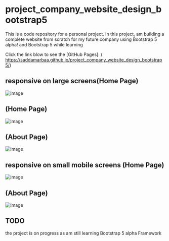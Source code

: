 # project_company_website_design_bootstrap5

This is a code repository for a personal project. 
In this project, am building a complete website from scratch 
for my future company using Bootstrap 5 alpha! and Bootstrap 5 while learning 

Click the link blow to see the [GitHub Pages]:
( https://saddamarbaa.github.io/project_company_website_design_bootstrap5/)

## responsive on large screens(Home Page)

![image](https://user-images.githubusercontent.com/51326421/104223576-69a18800-5476-11eb-8b01-1a85be03500b.png)


## (Home Page)
![image](https://user-images.githubusercontent.com/51326421/104223473-424abb00-5476-11eb-895e-1aa4dbfdca21.png)


## (About Page)
![image](https://user-images.githubusercontent.com/51326421/104224378-7bcff600-5477-11eb-8dd1-22b040408376.png)



## responsive on small mobile screens (Home Page)

![image](https://user-images.githubusercontent.com/51326421/104224589-ca7d9000-5477-11eb-8042-2a39cd023f93.png)


## (About Page)

![image](https://user-images.githubusercontent.com/51326421/104224984-55f72100-5478-11eb-96d9-da9e8252b6cc.png)


## TODO
the project is on progress as am still learning Bootstrap 5 alpha Framework
